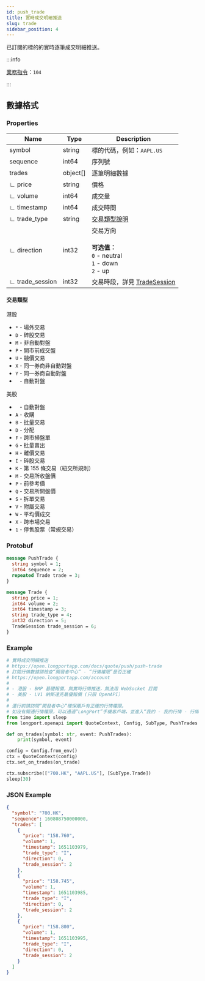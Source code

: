 ```yaml
---
id: push_trade
title: 實時成交明細推送
slug: trade
sidebar_position: 4
---
```


已訂閱的標的的實時逐筆成交明細推送。

<SDKLinks module="quote" klass="QuoteContext" method="set_on_trades" go="OnTrade" />

:::info

[業務指令](../../socket/protocol/push)：`104`

:::

## 數據格式

### Properties

| Name            | Type     | Description                                                                        |
| --------------- | -------- | ---------------------------------------------------------------------------------- |
| symbol          | string   | 標的代碼，例如：`AAPL.US`                                                          |
| sequence        | int64    | 序列號                                                                             |
| trades          | object[] | 逐筆明細數據                                                                       |
| ∟ price         | string   | 價格                                                                               |
| ∟ volume        | int64    | 成交量                                                                             |
| ∟ timestamp     | int64    | 成交時間                                                                           |
| ∟ trade_type    | string   | [交易類型說明](#交易類型)                                                          |
| ∟ direction     | int32    | 交易方向 <br /><br />**可选值：**<br />`0` - neutral<br />`1` - down<br />`2` - up |
| ∟ trade_session | int32    | 交易時段，詳見 [TradeSession](../objects#tradesession---交易時段)                  |

#### 交易類型

港股

- `*` - 場外交易
- `D` - 碎股交易
- `M` - 非自動對盤
- `P` - 開市前成交盤
- `U` - 競價交易
- `X` - 同一券商非自動對盤
- `Y` - 同一券商自動對盤
- ` ` - 自動對盤

美股

- ` ` - 自動對盤
- `A` - 收購
- `B` - 批量交易
- `D` - 分配
- `F` - 跨市掃盤單
- `G` - 批量賣出
- `H` - 離價交易
- `I` - 碎股交易
- `K` - 第 155 條交易（紐交所規則）
- `M` - 交易所收盤價
- `P` - 前參考價
- `Q` - 交易所開盤價
- `S` - 拆單交易
- `V` - 附屬交易
- `W` - 平均價成交
- `X` - 跨市場交易
- `1` - 停售股票（常規交易）

### Protobuf

```protobuf
message PushTrade {
  string symbol = 1;
  int64 sequence = 2;
  repeated Trade trade = 3;
}

message Trade {
  string price = 1;
  int64 volume = 2;
  int64 timestamp = 3;
  string trade_type = 4;
  int32 direction = 5;
  TradeSession trade_session = 6;
}
```

### Example

```python
# 實時成交明細推送
# https://open.longportapp.com/docs/quote/push/push-trade
# 訂閱行情數據請檢查“開發者中心“ - “行情權限”是否正確
# https://open.longportapp.com/account
#
# - 港股 - BMP 基礎報價，無實時行情推送，無法用 WebSocket 訂閱
# - 美股 - LV1 納斯達克最優報價 (只限 OpenAPI）
#
# 運行前請訪問“開發者中心“確保賬戶有正確的行情權限。
# 如沒有開通行情權限，可以通過“LongPort”手機客戶端，並進入“我的 - 我的行情 - 行情商城”購買開通行情權限。
from time import sleep
from longport.openapi import QuoteContext, Config, SubType, PushTrades

def on_trades(symbol: str, event: PushTrades):
    print(symbol, event)

config = Config.from_env()
ctx = QuoteContext(config)
ctx.set_on_trades(on_trade)

ctx.subscribe(["700.HK", "AAPL.US"], [SubType.Trade])
sleep(30)
```

### JSON Example

```json
{
  "symbol": "700.HK",
  "sequence": 160808750000000,
  "trades": [
    {
      "price": "158.760",
      "volume": 1,
      "timestamp": 1651103979,
      "trade_type": "I",
      "direction": 0,
      "trade_session": 2
    },
    {
      "price": "158.745",
      "volume": 1,
      "timestamp": 1651103985,
      "trade_type": "I",
      "direction": 0,
      "trade_session": 2
    },
    {
      "price": "158.800",
      "volume": 1,
      "timestamp": 1651103995,
      "trade_type": "I",
      "direction": 0,
      "trade_session": 2
    }
  ]
}
```
